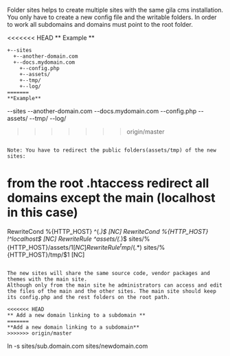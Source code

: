 
Folder sites helps to create multiple sites with the same gila cms installation.
You only have to create a new config file and the writable folders.
In order to work all subdomains and domains must point to the root folder.

<<<<<<< HEAD
** Example **
```
+--sites
  +--another-domain.com
  +--docs.mydomain.com
    +--config.php
    +--assets/
    +--tmp/
    +--log/
=======
**Example**
```
\--sites
  \--another-domain.com
  \--docs.mydomain.com
    \--config.php
    \--assets/
    \--tmp/
    \--log/
>>>>>>> origin/master
```

Note: You have to redirect the public folders(assets/tmp) of the new sites:
```
# from the root .htaccess redirect all domains except the main (localhost in this case)
RewriteCond %{HTTP_HOST} ^(.*)$ [NC]
RewriteCond %{HTTP_HOST} !^localhost$ [NC]
RewriteRule ^assets/(.*)$ sites/%{HTTP_HOST}/assets/$1 [NC]
RewriteRule ^tmp/(.*)$ sites/%{HTTP_HOST}/tmp/$1 [NC]
```

The new sites will share the same source code, vendor packages and themes with the main site.
Although only from the main site he administrators can access and edit the files of the main and the other sites. The main site should keep its config.php and the rest folders on the root path.

<<<<<<< HEAD
** Add a new domain linking to a subdomain **
=======
**Add a new domain linking to a subdomain**
>>>>>>> origin/master
```
ln -s sites/sub.domain.com sites/newdomain.com
```
